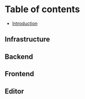 # Table of contents

* [Introduction](README.md)

## Infrastructure


## Backend


## Frontend


## Editor
